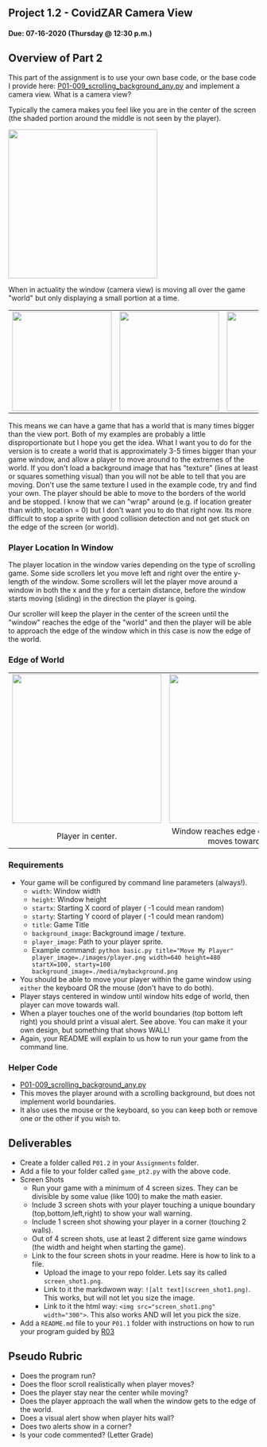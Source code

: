 ## Project 1.2 - CovidZAR Camera View
#### Due: 07-16-2020 (Thursday @ 12:30 p.m.)

## Overview of Part 2

This part of the assignment is to use your own base code, or the base code I provide here: [P01-009_scrolling_background_any.py](../../Resources/R04/P01_ProjectStarter/P01-009_scrolling_background_any.py) and implement a camera view. What is a camera view?


Typically the camera makes you feel like you are in the center of the screen (the shaded portion around the middle is not seen by the player).

<img src="https://cs.msutexas.edu/~griffin/zcloud/zcloud-files/game_camera_view_example2.png" width="300">


When in actuality the window (camera view) is moving all over the game "world" but only displaying a small portion at a time.

|                                                                                                  |                                                                                                  |                                                                                                  |
| :----------------------------------------------------------------------------------------------: | :----------------------------------------------------------------------------------------------: | :----------------------------------------------------------------------------------------------: |
| <img src="https://cs.msutexas.edu/~griffin/zcloud/zcloud-files/game_window_101.png" width="200"> | <img src="https://cs.msutexas.edu/~griffin/zcloud/zcloud-files/game_window_102.png" width="200"> | <img src="https://cs.msutexas.edu/~griffin/zcloud/zcloud-files/game_window_103.png" width="200"> |

This means we can have a game that has a world that is many times bigger than the view port. Both of my examples are probably a little disproportionate but I hope you get the idea. What I want you to do for the version is to create a world that is approximately 3-5 times bigger than your game window, and allow a player to move around to the extremes of the world. If you don't load a background image that has "texture" (lines at least or squares something visual) than you will not be able to tell that you are moving. Don't use the same texture I used in the example code, try and find your own. The player should be able to move to the borders of the world and be stopped. I know that we can "wrap" around (e.g. if location greater than width, location = 0) but I don't want you to do that right now. Its more difficult to stop a sprite with good collision detection and not get stuck on the edge of the screen (or world).


### Player Location In Window

The player location in the window varies depending on the type of scrolling game. Some side scrollers let you move left and right over the entire y-length of the window. Some scrollers will let the player move around a window in both the x and the y for a certain distance, before the window starts moving (sliding) in the direction the player is going. 

Our scroller will keep the player in the center of the screen until the "window" reaches the edge of the "world" and then the player will be able to approach the edge of the window which in this case is now the edge of the world. 

### Edge of World
|                                                                                                  |                                                                                                  |                                                                                                  |
| :----------------------------------------------------------------------------------------------: | :----------------------------------------------------------------------------------------------: | :----------------------------------------------------------------------------------------------: |
| <img src="https://cs.msutexas.edu/~griffin/zcloud/zcloud-files/window_movement_001.png" width="300"> | <img src="https://cs.msutexas.edu/~griffin/zcloud/zcloud-files/window_movement_002.png" width="300"> | <img src="https://cs.msutexas.edu/~griffin/zcloud/zcloud-files/window_movement_003.png" width="300"> | 
| Player in center.  | Window reaches edge of world, player moves toward wall. | Visual alert at wall.


### Requirements
- Your game will be configured by command line parameters (always!).
  - `width`: Window width
  - `height`: Window height
  - `startx`: Starting X coord of player ( -1 could mean random)
  - `starty`: Starting Y coord of player ( -1 could mean random)
  - `title`: Game Title
  - `background_image`: Background image / texture.
  - `player_image`: Path to your player sprite.
  - Example command: `python basic.py title="Move My Player" player_image=./images/player.png width=640 height=480 startX=100, starty=100 background_image=./media/mybackground.png`
- You should be able to move your player within the game window using `either` the keyboard OR the mouse (don't have to do both).
- Player stays centered in window until window hits edge of world, then player can move towards wall. 
- When a player touches one of the world boundaries (top bottom left right) you should print a visual alert. See above. You can make it your own design, but something that shows WALL!
- Again, your README will explain to us how to run your game from the command line.


### Helper Code

- [P01-009_scrolling_background_any.py](../../Resources/R04/P01_ProjectStarter/P01-009_scrolling_background_any.py)
- This moves the player around with a scrolling background, but does not implement world boundaries.
- It also uses the mouse or the keyboard, so you can keep both or remove one or the other if you wish to.


## Deliverables

- Create a folder called `P01.2` in your `Assignments` folder.
- Add a file to your folder called `game_pt2.py` with the above code.
- Screen Shots
  - Run your game with a minimum of 4 screen sizes. They can be divisible by some value (like 100) to make the math easier.
  - Include 3 screen shots with your player touching a unique boundary (top,bottom,left,right) to show your wall warning. 
  - Include 1 screen shot showing your player in a corner (touching 2 walls).
  - Out of 4 screen shots, use at least 2 different size game windows (the width and height when starting the game).  
  - Link to the four screen shots in your readme. Here is how to link to a file.
    - Upload the image to your repo folder. Lets say its called `screen_shot1.png`.
    - Link to it the markdwown way: `![alt text](screen_shot1.png)`. This works, but will not let you size the image.
    - Link to it the html way: `<img src="screen_shot1.png" width="300">`. This also works AND will let you pick the size.
- Add a `README.md` file to your `P01.1` folder with instructions on how to run your program guided by [R03](../../Resources/R03/README.md)


## Pseudo Rubric

- Does the program run?
- Does the floor scroll realistically when player moves?
- Does the player stay near the center while moving?
- Does the player approach the wall when the window gets to the edge of the world.
- Does a visual alert show when player hits wall?
- Does two alerts show in a corner?
- Is your code commented? (Letter Grade)


